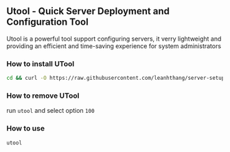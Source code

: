 ## Utool - Quick Server Deployment and Configuration Tool

Utool is a powerful tool support configuring servers, it verry lightweight and providing an efficient and time-saving experience for system administrators

### How to install UTool

```bash
cd && curl -O https://raw.githubusercontent.com/leanhthang/server-setup/master/install_utool && bash install_utool 0.1.6
```

### How to remove UTool

run `utool` and select option `100`

### How to use

```bash
utool
```
